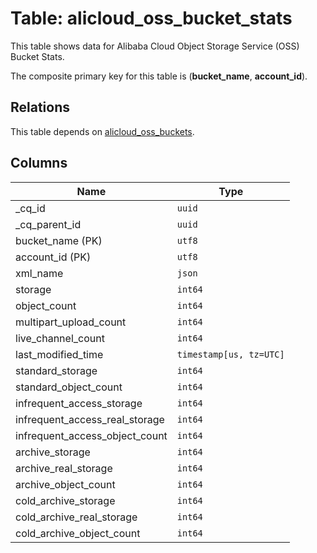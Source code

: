# Table: alicloud_oss_bucket_stats

This table shows data for Alibaba Cloud Object Storage Service (OSS) Bucket Stats.

The composite primary key for this table is (**bucket_name**, **account_id**).

## Relations

This table depends on [alicloud_oss_buckets](alicloud_oss_buckets).

## Columns

| Name          | Type          |
| ------------- | ------------- |
|_cq_id|`uuid`|
|_cq_parent_id|`uuid`|
|bucket_name (PK)|`utf8`|
|account_id (PK)|`utf8`|
|xml_name|`json`|
|storage|`int64`|
|object_count|`int64`|
|multipart_upload_count|`int64`|
|live_channel_count|`int64`|
|last_modified_time|`timestamp[us, tz=UTC]`|
|standard_storage|`int64`|
|standard_object_count|`int64`|
|infrequent_access_storage|`int64`|
|infrequent_access_real_storage|`int64`|
|infrequent_access_object_count|`int64`|
|archive_storage|`int64`|
|archive_real_storage|`int64`|
|archive_object_count|`int64`|
|cold_archive_storage|`int64`|
|cold_archive_real_storage|`int64`|
|cold_archive_object_count|`int64`|